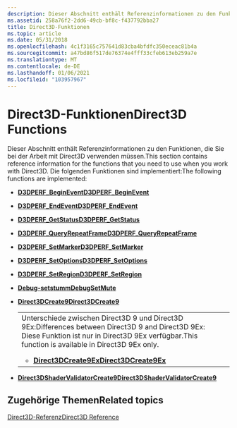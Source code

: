 ```yaml
---
description: Dieser Abschnitt enthält Referenzinformationen zu den Funktionen, die Sie bei der Arbeit mit Direct3D verwenden müssen.
ms.assetid: 258a76f2-2dd6-49cb-bf8c-f437792bba27
title: Direct3D-Funktionen
ms.topic: article
ms.date: 05/31/2018
ms.openlocfilehash: 4c1f3165c757641d83cba4bfdfc350eceac81b4a
ms.sourcegitcommit: a47bd86f517de76374e4fff33cfeb613eb259a7e
ms.translationtype: MT
ms.contentlocale: de-DE
ms.lasthandoff: 01/06/2021
ms.locfileid: "103957967"
---
```

# <a name="direct3d-functions"></a><span data-ttu-id="0d83b-103">Direct3D-Funktionen</span><span class="sxs-lookup"><span data-stu-id="0d83b-103">Direct3D Functions</span></span>

<span data-ttu-id="0d83b-104">Dieser Abschnitt enthält Referenzinformationen zu den Funktionen, die Sie bei der Arbeit mit Direct3D verwenden müssen.</span><span class="sxs-lookup"><span data-stu-id="0d83b-104">This section contains reference information for the functions that you need to use when you work with Direct3D.</span></span> <span data-ttu-id="0d83b-105">Die folgenden Funktionen sind implementiert:</span><span class="sxs-lookup"><span data-stu-id="0d83b-105">The following functions are implemented:</span></span>

- [<span data-ttu-id="0d83b-106">**D3DPERF_BeginEvent**</span><span class="sxs-lookup"><span data-stu-id="0d83b-106">**D3DPERF_BeginEvent**</span></span>](./d3d9/nf-d3d9-d3dperf_beginevent.md)
- [<span data-ttu-id="0d83b-107">**D3DPERF_EndEvent**</span><span class="sxs-lookup"><span data-stu-id="0d83b-107">**D3DPERF_EndEvent**</span></span>](./d3d9/nf-d3d9-d3dperf_endevent.md)
- [<span data-ttu-id="0d83b-108">**D3DPERF_GetStatus**</span><span class="sxs-lookup"><span data-stu-id="0d83b-108">**D3DPERF_GetStatus**</span></span>](./d3d9/nf-d3d9-d3dperf_getstatus.md)
- [<span data-ttu-id="0d83b-109">**D3DPERF_QueryRepeatFrame**</span><span class="sxs-lookup"><span data-stu-id="0d83b-109">**D3DPERF_QueryRepeatFrame**</span></span>](./d3d9/nf-d3d9-d3dperf_queryrepeatframe.md)
- [<span data-ttu-id="0d83b-110">**D3DPERF_SetMarker**</span><span class="sxs-lookup"><span data-stu-id="0d83b-110">**D3DPERF_SetMarker**</span></span>](./d3d9/nf-d3d9-d3dperf_setmarker.md)
- [<span data-ttu-id="0d83b-111">**D3DPERF_SetOptions**</span><span class="sxs-lookup"><span data-stu-id="0d83b-111">**D3DPERF_SetOptions**</span></span>](./d3d9/nf-d3d9-d3dperf_setoptions.md)
- [<span data-ttu-id="0d83b-112">**D3DPERF_SetRegion**</span><span class="sxs-lookup"><span data-stu-id="0d83b-112">**D3DPERF_SetRegion**</span></span>](./d3d9/nf-d3d9-d3dperf_setregion.md)
- [<span data-ttu-id="0d83b-113">**Debug-setstumm**</span><span class="sxs-lookup"><span data-stu-id="0d83b-113">**DebugSetMute**</span></span>](debugsetmute.md)
- [<span data-ttu-id="0d83b-114">**Direct3DCreate9**</span><span class="sxs-lookup"><span data-stu-id="0d83b-114">**Direct3DCreate9**</span></span>](/windows/win32/api/d3d9/nf-d3d9-direct3dcreate9)

    <table>
    <colgroup>
    <col style="width: 100%" />
    </colgroup>
    <tbody>
    <tr class="odd">
    <td><span data-ttu-id="0d83b-115">Unterschiede zwischen Direct3D 9 und Direct3D 9Ex:</span><span class="sxs-lookup"><span data-stu-id="0d83b-115">Differences between Direct3D 9 and Direct3D 9Ex:</span></span><br/> <span data-ttu-id="0d83b-116">Diese Funktion ist nur in Direct3D 9Ex verfügbar.</span><span class="sxs-lookup"><span data-stu-id="0d83b-116">This function is available in Direct3D 9Ex only.</span></span><br/>
    <ul>
    <li><span data-ttu-id="0d83b-117"><a href="/windows/desktop/api/D3D9/nf-d3d9-direct3dcreate9ex"><strong>Direct3DCreate9Ex</strong></a></span><span class="sxs-lookup"><span data-stu-id="0d83b-117"><a href="/windows/desktop/api/D3D9/nf-d3d9-direct3dcreate9ex"><strong>Direct3DCreate9Ex</strong></a></span></span></li>
    </ul></td>
    </tr>
    </tbody>
    </table>

- [<span data-ttu-id="0d83b-118">**Direct3DShaderValidatorCreate9**</span><span class="sxs-lookup"><span data-stu-id="0d83b-118">**Direct3DShaderValidatorCreate9**</span></span>](direct3dshadervalidatorcreate9.md)

## <a name="related-topics"></a><span data-ttu-id="0d83b-119">Zugehörige Themen</span><span class="sxs-lookup"><span data-stu-id="0d83b-119">Related topics</span></span>

<dl> <dt>

[<span data-ttu-id="0d83b-120">Direct3D-Referenz</span><span class="sxs-lookup"><span data-stu-id="0d83b-120">Direct3D Reference</span></span>](dx9-graphics-reference-d3d.md)
</dt> </dl>

 

 
